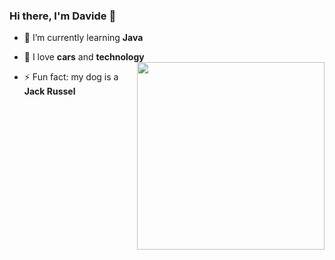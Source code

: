 
### Hi there, I'm Davide 👋

  - 🔭 I’m currently learning **Java**   
 
  - 🌱 I love **cars** and **technology**      <img align="right" width="300" height="300" src="https://c.tenor.com/yA5R1AMuuBAAAAAC/car-drift.gif">

  - ⚡ Fun fact: my dog is a **Jack Russel**



<!--
**DavideSaddi/DavideSaddi** is a ✨ _special_ ✨ repository because its `README.md` (this file) appears on your GitHub profile.

Here are some ideas to get you started:

- 🔭 I’m currently working on ...
- 🌱 I’m currently learning ...
- 🤔 I’m looking for help with ...
- 💬 Ask me about ...
- 📫 How to reach me: ...
- 😄 Pronouns: ...
- ⚡ Fun fact: ...
-->

